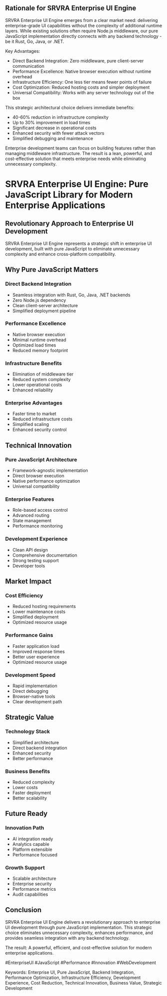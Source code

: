 ## Rationale for SRVRA Enterprise UI Engine

SRVRA Enterprise UI Engine emerges from a clear market need: delivering enterprise-grade UI capabilities without the complexity of additional runtime layers. While existing solutions often require Node.js middleware, our pure JavaScript implementation directly connects with any backend technology - be it Rust, Go, Java, or .NET.

Key Advantages:
- Direct Backend Integration: Zero middleware, pure client-server communication
- Performance Excellence: Native browser execution without runtime overhead
- Infrastructure Efficiency: One less tier means fewer points of failure
- Cost Optimization: Reduced hosting costs and simpler deployment
- Universal Compatibility: Works with any server technology out of the box

This strategic architectural choice delivers immediate benefits:
- 40-60% reduction in infrastructure complexity
- Up to 30% improvement in load times
- Significant decrease in operational costs
- Enhanced security with fewer attack vectors
- Simplified debugging and maintenance

Enterprise development teams can focus on building features rather than managing middleware infrastructure. The result is a lean, powerful, and cost-effective solution that meets enterprise needs while eliminating unnecessary complexity.



# SRVRA Enterprise UI Engine: Pure JavaScript Library for Modern Enterprise Applications

## Revolutionary Approach to Enterprise UI Development

SRVRA Enterprise UI Engine represents a strategic shift in enterprise UI development, built with pure JavaScript to eliminate unnecessary complexity and enhance cross-platform compatibility.

## Why Pure JavaScript Matters

### Direct Backend Integration
- Seamless integration with Rust, Go, Java, .NET backends
- Zero Node.js dependency
- Clean client-server architecture
- Simplified deployment pipeline

### Performance Excellence
- Native browser execution
- Minimal runtime overhead
- Optimized load times
- Reduced memory footprint

### Infrastructure Benefits
- Elimination of middleware tier
- Reduced system complexity
- Lower operational costs
- Enhanced reliability

### Enterprise Advantages
- Faster time to market
- Reduced infrastructure costs
- Simplified scaling
- Enhanced security control

## Technical Innovation

### Pure JavaScript Architecture
- Framework-agnostic implementation
- Direct browser execution
- Native performance optimization
- Universal compatibility

### Enterprise Features
- Role-based access control
- Advanced routing
- State management
- Performance monitoring

### Development Experience
- Clean API design
- Comprehensive documentation
- Strong testing support
- Developer tools

## Market Impact

### Cost Efficiency
- Reduced hosting requirements
- Lower maintenance costs
- Simplified deployment
- Optimized resource usage

### Performance Gains
- Faster application load
- Improved response times
- Better user experience
- Optimized resource usage

### Development Speed
- Rapid implementation
- Direct debugging
- Browser-native tools
- Clear development path

## Strategic Value

### Technology Stack
- Simplified architecture
- Direct backend integration
- Enhanced security
- Better performance

### Business Benefits
- Reduced complexity
- Lower costs
- Faster deployment
- Better scalability

## Future Ready

### Innovation Path
- AI integration ready
- Analytics capable
- Platform extensible
- Performance focused

### Growth Support
- Scalable architecture
- Enterprise security
- Performance metrics
- Audit capabilities

## Conclusion

SRVRA Enterprise UI Engine delivers a revolutionary approach to enterprise UI development through pure JavaScript implementation. This strategic choice eliminates unnecessary complexity, enhances performance, and provides seamless integration with any backend technology.

The result: A powerful, efficient, and cost-effective solution for modern enterprise applications.

#EnterpriseUI #JavaScript #Performance #Innovation #WebDevelopment

Keywords: Enterprise UI, Pure JavaScript, Backend Integration, Performance Optimization, Infrastructure Efficiency, Development Experience, Cost Reduction, Technical Innovation, Business Value, Strategic Development
